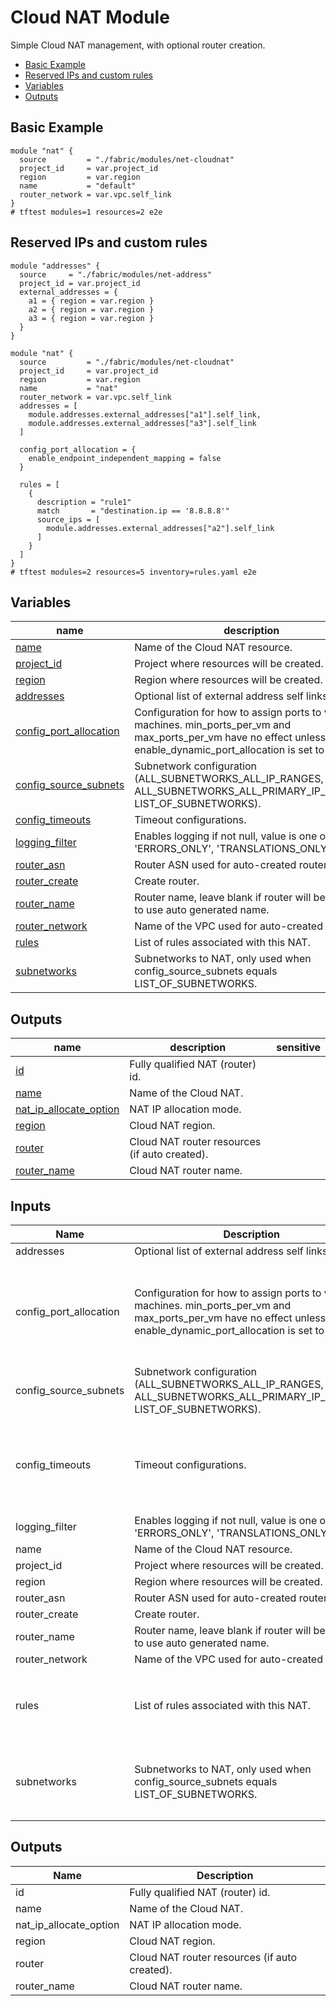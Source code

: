 # Cloud NAT Module

Simple Cloud NAT management, with optional router creation.

<!-- BEGIN TOC -->
- [Basic Example](#basic-example)
- [Reserved IPs and custom rules](#reserved-ips-and-custom-rules)
- [Variables](#variables)
- [Outputs](#outputs)
<!-- END TOC -->

## Basic Example

```hcl
module "nat" {
  source         = "./fabric/modules/net-cloudnat"
  project_id     = var.project_id
  region         = var.region
  name           = "default"
  router_network = var.vpc.self_link
}
# tftest modules=1 resources=2 e2e
```

## Reserved IPs and custom rules

```hcl
module "addresses" {
  source     = "./fabric/modules/net-address"
  project_id = var.project_id
  external_addresses = {
    a1 = { region = var.region }
    a2 = { region = var.region }
    a3 = { region = var.region }
  }
}

module "nat" {
  source         = "./fabric/modules/net-cloudnat"
  project_id     = var.project_id
  region         = var.region
  name           = "nat"
  router_network = var.vpc.self_link
  addresses = [
    module.addresses.external_addresses["a1"].self_link,
    module.addresses.external_addresses["a3"].self_link
  ]

  config_port_allocation = {
    enable_endpoint_independent_mapping = false
  }

  rules = [
    {
      description = "rule1"
      match       = "destination.ip == '8.8.8.8'"
      source_ips = [
        module.addresses.external_addresses["a2"].self_link
      ]
    }
  ]
}
# tftest modules=2 resources=5 inventory=rules.yaml e2e
```

<!-- BEGIN TFDOC -->
## Variables

| name | description | type | required | default |
|---|---|:---:|:---:|:---:|
| [name](variables.tf#L63) | Name of the Cloud NAT resource. | <code>string</code> | ✓ |  |
| [project_id](variables.tf#L68) | Project where resources will be created. | <code>string</code> | ✓ |  |
| [region](variables.tf#L73) | Region where resources will be created. | <code>string</code> | ✓ |  |
| [addresses](variables.tf#L17) | Optional list of external address self links. | <code>list&#40;string&#41;</code> |  | <code>&#91;&#93;</code> |
| [config_port_allocation](variables.tf#L23) | Configuration for how to assign ports to virtual machines. min_ports_per_vm and max_ports_per_vm have no effect unless enable_dynamic_port_allocation is set to 'true'. | <code title="object&#40;&#123;&#10;  enable_endpoint_independent_mapping &#61; optional&#40;bool, true&#41;&#10;  enable_dynamic_port_allocation      &#61; optional&#40;bool, false&#41;&#10;  min_ports_per_vm                    &#61; optional&#40;number, 64&#41;&#10;  max_ports_per_vm                    &#61; optional&#40;number, 65536&#41;&#10;&#125;&#41;">object&#40;&#123;&#8230;&#125;&#41;</code> |  | <code>&#123;&#125;</code> |
| [config_source_subnets](variables.tf#L39) | Subnetwork configuration (ALL_SUBNETWORKS_ALL_IP_RANGES, ALL_SUBNETWORKS_ALL_PRIMARY_IP_RANGES, LIST_OF_SUBNETWORKS). | <code>string</code> |  | <code>&#34;ALL_SUBNETWORKS_ALL_IP_RANGES&#34;</code> |
| [config_timeouts](variables.tf#L45) | Timeout configurations. | <code title="object&#40;&#123;&#10;  icmp            &#61; optional&#40;number, 30&#41;&#10;  tcp_established &#61; optional&#40;number, 1200&#41;&#10;  tcp_transitory  &#61; optional&#40;number, 30&#41;&#10;  udp             &#61; optional&#40;number, 30&#41;&#10;&#125;&#41;">object&#40;&#123;&#8230;&#125;&#41;</code> |  | <code>&#123;&#125;</code> |
| [logging_filter](variables.tf#L57) | Enables logging if not null, value is one of 'ERRORS_ONLY', 'TRANSLATIONS_ONLY', 'ALL'. | <code>string</code> |  | <code>null</code> |
| [router_asn](variables.tf#L78) | Router ASN used for auto-created router. | <code>number</code> |  | <code>null</code> |
| [router_create](variables.tf#L84) | Create router. | <code>bool</code> |  | <code>true</code> |
| [router_name](variables.tf#L90) | Router name, leave blank if router will be created to use auto generated name. | <code>string</code> |  | <code>null</code> |
| [router_network](variables.tf#L96) | Name of the VPC used for auto-created router. | <code>string</code> |  | <code>null</code> |
| [rules](variables.tf#L102) | List of rules associated with this NAT. | <code title="list&#40;object&#40;&#123;&#10;  description &#61; optional&#40;string&#41;,&#10;  match       &#61; string&#10;  source_ips  &#61; list&#40;string&#41;&#10;&#125;&#41;&#41;">list&#40;object&#40;&#123;&#8230;&#125;&#41;&#41;</code> |  | <code>&#91;&#93;</code> |
| [subnetworks](variables.tf#L113) | Subnetworks to NAT, only used when config_source_subnets equals LIST_OF_SUBNETWORKS. | <code title="list&#40;object&#40;&#123;&#10;  self_link            &#61; string,&#10;  config_source_ranges &#61; list&#40;string&#41;&#10;  secondary_ranges     &#61; list&#40;string&#41;&#10;&#125;&#41;&#41;">list&#40;object&#40;&#123;&#8230;&#125;&#41;&#41;</code> |  | <code>&#91;&#93;</code> |

## Outputs

| name | description | sensitive |
|---|---|:---:|
| [id](outputs.tf#L17) | Fully qualified NAT (router) id. |  |
| [name](outputs.tf#L22) | Name of the Cloud NAT. |  |
| [nat_ip_allocate_option](outputs.tf#L27) | NAT IP allocation mode. |  |
| [region](outputs.tf#L32) | Cloud NAT region. |  |
| [router](outputs.tf#L37) | Cloud NAT router resources (if auto created). |  |
| [router_name](outputs.tf#L46) | Cloud NAT router name. |  |
<!-- END TFDOC -->

<!-- BEGINNING OF PRE-COMMIT-TERRAFORM DOCS HOOK -->
## Inputs

| Name | Description | Type | Default | Required |
|------|-------------|------|---------|:--------:|
| addresses | Optional list of external address self links. | `list(string)` | `[]` | no |
| config\_port\_allocation | Configuration for how to assign ports to virtual machines. min\_ports\_per\_vm and max\_ports\_per\_vm have no effect unless enable\_dynamic\_port\_allocation is set to 'true'. | <pre>object({<br>    enable_endpoint_independent_mapping = optional(bool, true)<br>    enable_dynamic_port_allocation      = optional(bool, false)<br>    min_ports_per_vm                    = optional(number, 64)<br>    max_ports_per_vm                    = optional(number, 65536)<br>  })</pre> | `{}` | no |
| config\_source\_subnets | Subnetwork configuration (ALL\_SUBNETWORKS\_ALL\_IP\_RANGES, ALL\_SUBNETWORKS\_ALL\_PRIMARY\_IP\_RANGES, LIST\_OF\_SUBNETWORKS). | `string` | `"ALL_SUBNETWORKS_ALL_IP_RANGES"` | no |
| config\_timeouts | Timeout configurations. | <pre>object({<br>    icmp            = optional(number, 30)<br>    tcp_established = optional(number, 1200)<br>    tcp_transitory  = optional(number, 30)<br>    udp             = optional(number, 30)<br>  })</pre> | `{}` | no |
| logging\_filter | Enables logging if not null, value is one of 'ERRORS\_ONLY', 'TRANSLATIONS\_ONLY', 'ALL'. | `string` | `null` | no |
| name | Name of the Cloud NAT resource. | `string` | n/a | yes |
| project\_id | Project where resources will be created. | `string` | n/a | yes |
| region | Region where resources will be created. | `string` | n/a | yes |
| router\_asn | Router ASN used for auto-created router. | `number` | `null` | no |
| router\_create | Create router. | `bool` | `true` | no |
| router\_name | Router name, leave blank if router will be created to use auto generated name. | `string` | `null` | no |
| router\_network | Name of the VPC used for auto-created router. | `string` | `null` | no |
| rules | List of rules associated with this NAT. | <pre>list(object({<br>    description = optional(string),<br>    match       = string<br>    source_ips  = list(string)<br>  }))</pre> | `[]` | no |
| subnetworks | Subnetworks to NAT, only used when config\_source\_subnets equals LIST\_OF\_SUBNETWORKS. | <pre>list(object({<br>    self_link            = string,<br>    config_source_ranges = list(string)<br>    secondary_ranges     = list(string)<br>  }))</pre> | `[]` | no |

## Outputs

| Name | Description |
|------|-------------|
| id | Fully qualified NAT (router) id. |
| name | Name of the Cloud NAT. |
| nat\_ip\_allocate\_option | NAT IP allocation mode. |
| region | Cloud NAT region. |
| router | Cloud NAT router resources (if auto created). |
| router\_name | Cloud NAT router name. |

<!-- END OF PRE-COMMIT-TERRAFORM DOCS HOOK -->